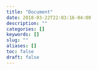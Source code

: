 ```yaml
---
title: "Document"
date: 2018-03-22T22:03:16-04:00
description: ""
categories: []
keywords: []
slug: ""
aliases: []
toc: false
draft: false
---
```

